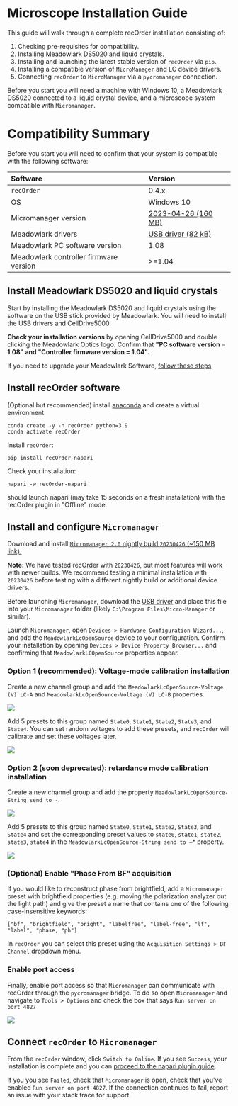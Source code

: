 # Microscope Installation Guide

This guide will walk through a complete recOrder installation consisting of:
1. Checking pre-requisites for compatibility.
2. Installing Meadowlark DS5020 and liquid crystals.
3. Installing and launching the latest stable version of `recOrder` via `pip`. 
4. Installing a compatible version of `MicroManager` and LC device drivers.
5. Connecting `recOrder` to `MicroManager` via a `pycromanager` connection.

Before you start you will need a machine with Windows 10, a Meadowlark DS5020 connected to a liquid crystal device, and a microscope system compatible with `Micromanager`. 

# Compatibility Summary 
Before you start you will need to confirm that your system is compatible with the following software:

| Software | Version |  
| :--- | :--- |
| `recOrder` | 0.4.x |
| OS | Windows 10 | 
| Micromanager version | [2023-04-26 (160 MB)](https://download.micro-manager.org/nightly/2.0/Windows/MMSetup_64bit_2.0.1_20230426.exe) | 
| Meadowlark drivers | [USB driver (82 kB)](https://github.com/mehta-lab/recOrder/releases/download/0.4.0rc0/usbdrvd.dll) | 
| Meadowlark PC software version | 1.08 | 
| Meadowlark controller firmware version | >=1.04 |

## Install Meadowlark DS5020 and liquid crystals

Start by installing the Meadowlark DS5020 and liquid crystals using the software on the USB stick provided by Meadowlark. You will need to install the USB drivers and CellDrive5000.

**Check your installation versions** by opening CellDrive5000 and double clicking the Meadowlark Optics logo. Confirm that **"PC software version = 1.08" and "Controller firmware version = 1.04".**

If you need to upgrade your Meadowlark Software, [follow these steps](./meadowlark-software-upgrade.md). 

## Install recOrder software

(Optional but recommended) install [anaconda](https://www.anaconda.com/products/distribution) and create a virtual environment  
```
conda create -y -n recOrder python=3.9
conda activate recOrder
```

Install `recOrder`:
```
pip install recOrder-napari
```
Check your installation:
```
napari -w recOrder-napari
```
should launch napari (may take 15 seconds on a fresh installation) with the recOrder plugin in "Offline" mode. 
 
## Install and configure `Micromanager`

Download and install [`Micromanager 2.0` nightly build `20230426` (~150 MB link).](https://download.micro-manager.org/nightly/2.0/Windows/MMSetup_64bit_2.0.1_20230426.exe)

**Note:** We have tested recOrder with `20230426`, but most features will work with newer builds. We recommend testing a minimal installation with `20230426` before testing with a different nightly build or additional device drivers. 

Before launching `Micromanager`, download the [USB driver](https://github.com/mehta-lab/recOrder/releases/download/0.4.0rc0/usbdrvd.dll) and place this file into your `Micromanager` folder (likely `C:\Program Files\Micro-Manager` or similar). 

Launch `Micromanager`, open `Devices > Hardware Configuration Wizard...`, and add the `MeadowlarkLcOpenSource` device to your configuration. Confirm your installation by opening `Devices > Device Property Browser...` and confirming that `MeadowlarkLCOpenSource` properties appear. 

### Option 1 (recommended): Voltage-mode calibration installation
 Create a new channel group and add the `MeadowlarkLcOpenSource-Voltage (V) LC-A` and `MeadowlarkLcOpenSource-Voltage (V) LC-B` properties. 

![](https://github.com/mehta-lab/recOrder/blob/main/docs/images/create_group_voltage.png)

Add 5 presets to this group named `State0`, `State1`, `State2`, `State3`, and `State4`. You can set random voltages to add these presets, and `recOrder` will calibrate and set these voltages later.

![](https://github.com/mehta-lab/recOrder/blob/main/docs/images/create_preset_voltage.png)

### Option 2 (soon deprecated): retardance mode calibration installation

Create a new channel group and add the property `MeadowlarkLcOpenSource-String send to -`. 

![](https://github.com/mehta-lab/recOrder/blob/main/docs/images/create_group.png)

Add 5 presets to this group named `State0`, `State1`, `State2`, `State3`, and `State4` and set the corresponding preset values to `state0`, `state1`, `state2`, `state3`, `state4` in the `MeadowlarkLcOpenSource-String send to –`* property. 

![](https://github.com/mehta-lab/recOrder/blob/main/docs/images/create_preset.png)

### (Optional) Enable "Phase From BF" acquisition

If you would like to reconstruct phase from brightfield, add a `Micromanager` preset with brightfield properties (e.g. moving the polarization analyzer out the light path) and give the preset a name that contains one of the following case-insensitive keywords:

`["bf", "brightfield", "bright", "labelfree", "label-free", "lf", "label", "phase, "ph"]`

In `recOrder` you can select this preset using the `Acquisition Settings > BF Channel` dropdown menu. 

### Enable port access

Finally, enable port access so that `Micromanager` can communicate with recOrder through the `pycromanager` bridge. To do so open `Micromanager` and navigate to `Tools > Options` and check the box that says `Run server on port 4827`

![](https://github.com/mehta-lab/recOrder/blob/main/docs/images/run_port.png)

## Connect `recOrder` to `Micromanager`

From the `recOrder` window, click `Switch to Online`. If you see `Success`, your installation is complete and you can [proceed to the napari plugin guide](./napari-plugin-guide.md). 

If you you see `Failed`, check that `Micromanager` is open, check that you've enabled `Run server on port 4827`. If the connection continues to fail, report an issue with your stack trace for support. 
